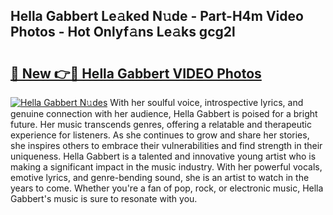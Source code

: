 ## Hella Gabbert Le𝚊ked N𝚞de - Part-H4m Video Photos - Hot Onlyf𝚊ns Le𝚊ks gcg2l

# <h2><a href="http://ab30933.deff.icu/?id=Hella+Gabbert">🔗 New 👉🔴 Hella Gabbert VIDEO Photos</a></h2>

[![Hella Gabbert N𝚞des](https://i.imgur.com/rIISA9y.gif)](http://ab30933.deff.icu/?id=Hella+Gabbert)
With her soulful voice, introspective lyrics, and genuine connection with her audience, Hella Gabbert is poised for a bright future. Her music transcends genres, offering a relatable and therapeutic experience for listeners. As she continues to grow and share her stories, she inspires others to embrace their vulnerabilities and find strength in their uniqueness. Hella Gabbert is a talented and innovative young artist who is making a significant impact in the music industry. With her powerful vocals, emotive lyrics, and genre-bending sound, she is an artist to watch in the years to come. Whether you're a fan of pop, rock, or electronic music, Hella Gabbert's music is sure to resonate with you.
